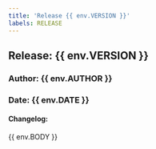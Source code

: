 ```yaml
---
title: 'Release {{ env.VERSION }}'
labels: RELEASE
---
```

## Release: {{ env.VERSION }}
### Author: {{ env.AUTHOR }}
### Date: {{ env.DATE }}

#### Changelog:
{{ env.BODY }}